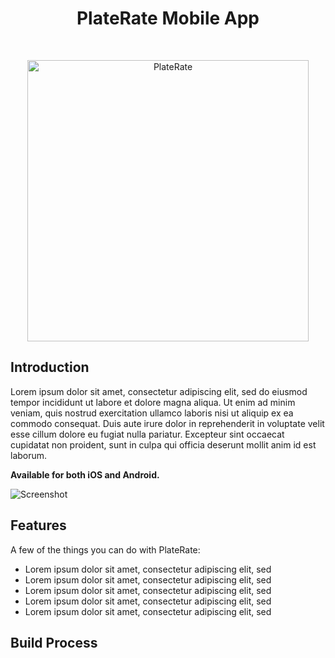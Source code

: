 <h1 align="center"> PlateRate Mobile App </h1> <br>
<p align="center">
  <a href="https://platerate.com/">
    <img alt="PlateRate" title="PlateRate" src="https://platerate.com/images/plateratelogoshare-default-wide.png" width="450">
  </a>
</p>

<!-- About the Project -->
## Introduction
Lorem ipsum dolor sit amet, consectetur adipiscing elit, sed do eiusmod tempor incididunt ut labore et dolore magna aliqua. Ut enim ad minim veniam, quis nostrud exercitation ullamco laboris nisi ut aliquip ex ea commodo consequat. Duis aute irure dolor in reprehenderit in voluptate velit esse cillum dolore eu fugiat nulla pariatur. Excepteur sint occaecat cupidatat non proident, sunt in culpa qui officia deserunt mollit anim id est laborum.

**Available for both iOS and Android.**
<p>
  <img alt="Screenshot" title="Screenshot" src="https://reyhector.com/Images/Projects/Project5.png">  
</p>

<!-- Application Features -->
## Features

A few of the things you can do with PlateRate:

* Lorem ipsum dolor sit amet, consectetur adipiscing elit, sed
* Lorem ipsum dolor sit amet, consectetur adipiscing elit, sed
* Lorem ipsum dolor sit amet, consectetur adipiscing elit, sed
* Lorem ipsum dolor sit amet, consectetur adipiscing elit, sed
* Lorem ipsum dolor sit amet, consectetur adipiscing elit, sed

<!-- Build Instructions -->
## Build Process
